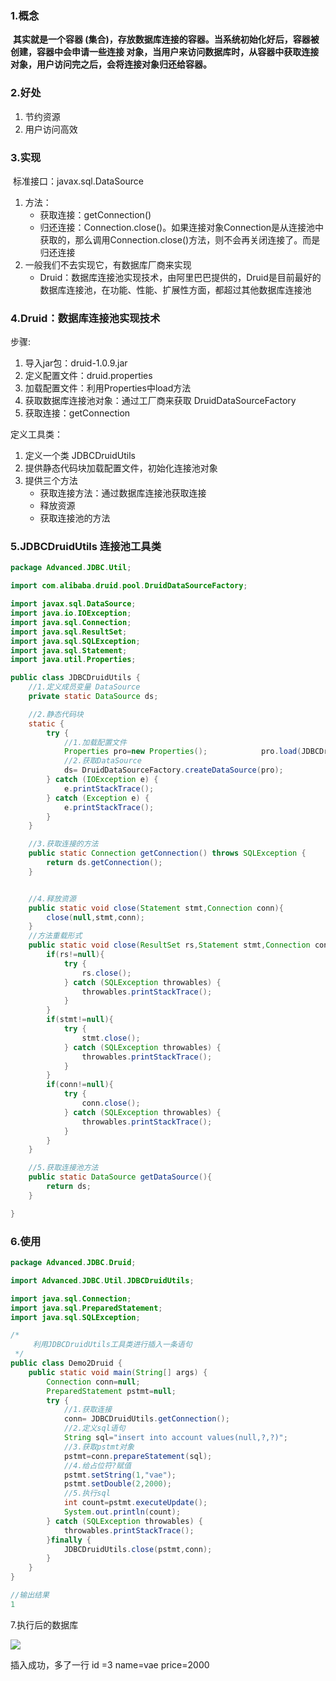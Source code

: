 <!-- toc -->

### 1.概念

​    **其实就是一个容器 (集合)，存放数据库连接的容器。当系统初始化好后，容器被创建，容器中会申请一些连接 对象，当用户来访问数据库时，从容器中获取连接对象，用户访问完之后，会将连接对象归还给容器。**

### 2.好处

1. 节约资源
2. 用户访问高效

### 3.实现

​    标准接口：javax.sql.DataSource

1. 方法：
   * 获取连接：getConnection()
   * 归还连接：Connection.close()。如果连接对象Connection是从连接池中获取的，那么调用Connection.close()方法，则不会再关闭连接了。而是归还连接
2. 一般我们不去实现它，有数据库厂商来实现
   * Druid：数据库连接池实现技术，由阿里巴巴提供的，Druid是目前最好的数据库连接池，在功能、性能、扩展性方面，都超过其他数据库连接池

### 4.Druid：数据库连接池实现技术

步骤:

1. 导入jar包：druid-1.0.9.jar
2. 定义配置文件：druid.properties
3. 加载配置文件：利用Properties中load方法
4. 获取数据库连接池对象：通过工厂商来获取  DruidDataSourceFactory
5. 获取连接：getConnection

定义工具类：

1. 定义一个类 JDBCDruidUtils
2. 提供静态代码块加载配置文件，初始化连接池对象
3. 提供三个方法
   * 获取连接方法：通过数据库连接池获取连接
   * 释放资源
   * 获取连接池的方法

### 5.JDBCDruidUtils 连接池工具类

```java
package Advanced.JDBC.Util;

import com.alibaba.druid.pool.DruidDataSourceFactory;

import javax.sql.DataSource;
import java.io.IOException;
import java.sql.Connection;
import java.sql.ResultSet;
import java.sql.SQLException;
import java.sql.Statement;
import java.util.Properties;

public class JDBCDruidUtils {
    //1.定义成员变量 DataSource
    private static DataSource ds;

    //2.静态代码块
    static {
        try {
            //1.加载配置文件
            Properties pro=new Properties();            pro.load(JDBCDruidUtils.class.getClassLoader().getResourceAsStream("druid.properties"));
            //2.获取DataSource
            ds= DruidDataSourceFactory.createDataSource(pro);
        } catch (IOException e) {
            e.printStackTrace();
        } catch (Exception e) {
            e.printStackTrace();
        }
    }

    //3.获取连接的方法
    public static Connection getConnection() throws SQLException {
        return ds.getConnection();
    }


    //4.释放资源
    public static void close(Statement stmt,Connection conn){
        close(null,stmt,conn);
    }
    //方法重载形式
    public static void close(ResultSet rs,Statement stmt,Connection conn){
        if(rs!=null){
            try {
                rs.close();
            } catch (SQLException throwables) {
                throwables.printStackTrace();
            }
        }
        if(stmt!=null){
            try {
                stmt.close();
            } catch (SQLException throwables) {
                throwables.printStackTrace();
            }
        }
        if(conn!=null){
            try {
                conn.close();
            } catch (SQLException throwables) {
                throwables.printStackTrace();
            }
        }
    }

    //5.获取连接池方法
    public static DataSource getDataSource(){
        return ds;
    }

}

```

### 6.使用

```java
package Advanced.JDBC.Druid;

import Advanced.JDBC.Util.JDBCDruidUtils;

import java.sql.Connection;
import java.sql.PreparedStatement;
import java.sql.SQLException;

/*
     利用JDBCDruidUtils工具类进行插入一条语句
 */
public class Demo2Druid {
    public static void main(String[] args) {
        Connection conn=null;
        PreparedStatement pstmt=null;
        try {
            //1.获取连接
            conn= JDBCDruidUtils.getConnection();
            //2.定义sql语句
            String sql="insert into account values(null,?,?)";
            //3.获取pstmt对象
            pstmt=conn.prepareStatement(sql);
            //4.给占位符?赋值
            pstmt.setString(1,"vae");
            pstmt.setDouble(2,2000);
            //5.执行sql
            int count=pstmt.executeUpdate();
            System.out.println(count);
        } catch (SQLException throwables) {
            throwables.printStackTrace();
        }finally {
            JDBCDruidUtils.close(pstmt,conn);
        }
    }
}

//输出结果
1
```

7.执行后的数据库

![](https://picture.hs-vae.com/连接池执行后的数据库png)

插入成功，多了一行 id =3  name=vae  price=2000